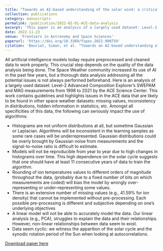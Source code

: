 ```yaml
---
title: "Towards an AI-based understanding of the solar wind: a critical data analysis of ACE data"
collection: publications
category: manuscripts
permalink: /publication/2022-01-01-ACE-data-analysis
excerpt: 'This paper is an analysis of a largely used dataset: Level-2 Advanced Composition Explorer’s SWEPAM and MAG measurements from 1998 to 2021 by the ACE Science Center. This work contains guidelines and highlights issues in the ACE data that are likely to be found in other space weather datasets: missing values, inconsistency in distributions, hidden information in statistics, etc.'
date: 2022-11-23
venue: 'Frontiers in Astronomy and Space Sciences'
paperurl: 'https://doi.org/10.3389/fspas.2022.980759'
citation: 'Bouriat, Simon, et al. "Towards an AI-based understanding of the solar wind: a critical data analysis of ACE data." Frontiers in Astronomy and Space Sciences: 311.'
---
```


All artificial intelligence models today require preprocessed and cleaned data to work properly. This crucial step depends on the quality of the data analysis being done. The Space Weather community increased its use of AI in the past few years, but a thorough data analysis addressing all the potential issues is not always performed beforehand. Here is an analysis of a largely used dataset: Level-2 Advanced Composition Explorer’s SWEPAM and MAG measurements from 1998 to 2021 by the ACE Science Center. This work contains guidelines and highlights issues in the ACE data that are likely to be found in other space weather datasets: missing values, inconsistency in distributions, hidden information in statistics, etc. Amongst all specificities of this data, the following can seriously impact the use of algorithms:
- Histograms are not uniform distributions at all, but sometime Gaussian or Laplacian. Algorithms will be inconsistent in the learning samples as some rare cases will be underrepresented. Gaussian distributions could be overly brought by Gaussian noise from measurements and the signal-to-noise ratio is difficult to estimate.
- Models will not be reproducible from year to year due to high changes in histograms over time. This high dependence on the solar cycle suggests that one should have at least 11 consecutive years of data to train the algorithm.
- Rounding of ion temperatures values to different orders of magnitude throughout the data, (probably due to a fixed number of bits on which measurements are coded) will bias the model by wrongly over-representing or under-representing some values.
- There is an extensive number of missing values (e.g., 41.59% for ion density) that cannot be implemented without pre-processing. Each possible pre-processing is different and subjective depending on one’s underlying objectives
- A linear model will not be able to accurately model the data. Our linear analysis (e.g., PCA), struggles to explain the data and their relationships. However, non-linear relationships between data seem to exist.
- Data seem cyclic: we witness the apparition of the solar cycle and the synodic rotation period of the Sun when looking at autocorrelations.

[Download paper here](https://www.frontiersin.org/articles/10.3389/fspas.2022.980759/pdf)
